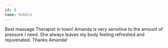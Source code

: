 ```yaml
---
id: 8
name: Robbie
---
```


Best massage Therapist in town! Amanda is very sensitive to the amount of pressure I need. She always leaves my body feeling refreshed and rejuvenated. Thanks Amanda!
